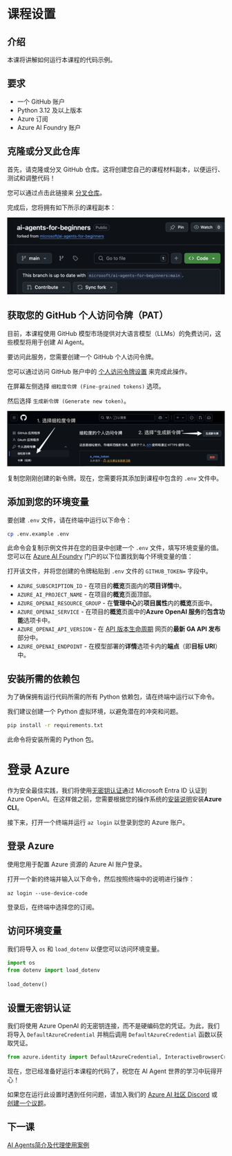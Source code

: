 # 课程设置

## 介绍

本课将讲解如何运行本课程的代码示例。

## 要求

- 一个 GitHub 账户
- Python 3.12 及以上版本
- Azure 订阅
- Azure AI Foundry 账户

## 克隆或分叉此仓库

首先，请克隆或分叉 GitHub 仓库。这将创建您自己的课程材料副本，以便运行、测试和调整代码！

您可以通过点击此链接来 [分叉仓库](https://github.com/microsoft/ai-agents-for-beginners/fork)。

完成后，您将拥有如下所示的课程副本：

![Forked Repo](./images/forked-repo.png)

## 获取您的 GitHub 个人访问令牌（PAT）

目前，本课程使用 GitHub 模型市场提供对大语言模型（LLMs）的免费访问，这些模型将用于创建 AI Agent。

要访问此服务，您需要创建一个 GitHub 个人访问令牌。

您可以通过访问 GitHub 账户中的 [个人访问令牌设置](https://github.com/settings/personal-access-tokens) 来完成此操作。

在屏幕左侧选择 `细粒度令牌 (Fine-grained tokens)` 选项。

然后选择 `生成新令牌 (Generate new token)`。

![Generate Token](./images/generate-token.png)

复制您刚刚创建的新令牌。现在，您需要将其添加到课程中包含的 `.env` 文件中。

## 添加到您的环境变量

要创建 `.env` 文件，请在终端中运行以下命令：

```bash
cp .env.example .env
```

此命令会复制示例文件并在您的目录中创建一个 `.env` 文件，填写环境变量的值。您可以在 [Azure AI Foundry](https://ai.azure.com?WT.mc_id=academic-105485-koreyst) 门户的以下位置找到每个环境变量的值：

打开该文件，并将您创建的令牌粘贴到 `.env` 文件的 `GITHUB_TOKEN=` 字段中。

- `AZURE_SUBSCRIPTION_ID` - 在项目的**概览**页面内的**项目详情**中。
- `AZURE_AI_PROJECT_NAME` - 在项目的**概览**页面顶部。
- `AZURE_OPENAI_RESOURCE_GROUP` - 在**管理中心**的**项目属性**内的**概览**页面中。
- `AZURE_OPENAI_SERVICE` - 在项目的**概览**页面中的**Azure OpenAI 服务**的**包含功能**选项卡中。
- `AZURE_OPENAI_API_VERSION` - 在 [API 版本生命周期](https://learn.microsoft.com/azure/ai-services/openai/api-version-deprecation#latest-ga-api-release?WT.mc_id=academic-105485-koreyst) 网页的**最新 GA API 发布**部分中。
- `AZURE_OPENAI_ENDPOINT` - 在模型部署的**详情**选项卡内的**端点**（即**目标 URI**）中。

## 安装所需的依赖包

为了确保拥有运行代码所需的所有 Python 依赖包，请在终端中运行以下命令。

我们建议创建一个 Python 虚拟环境，以避免潜在的冲突和问题。

```bash
pip install -r requirements.txt
```

此命令将安装所需的 Python 包。

# 登录 Azure

作为安全最佳实践，我们将使用[无密钥认证](https://learn.microsoft.com/azure/developer/ai/keyless-connections?tabs=csharp%2Cazure-cli?WT.mc_id=academic-105485-koreyst)通过 Microsoft Entra ID 认证到 Azure OpenAI。在这样做之前，您需要根据您的操作系统的[安装说明](https://learn.microsoft.com/cli/azure/install-azure-cli?WT.mc_id=academic-105485-koreyst)安装**Azure CLI**。

接下来，打开一个终端并运行 `az login` 以登录到您的 Azure 账户。

## 登录 Azure

使用您用于配置 Azure 资源的 Azure AI 账户登录。

打开一个新的终端并输入以下命令，然后按照终端中的说明进行操作：

`az login --use-device-code`

登录后，在终端中选择您的订阅。

## 访问环境变量

我们将导入 `os` 和 `load_dotenv` 以便您可以访问环境变量。

```python
import os
from dotenv import load_dotenv

load_dotenv()
```

## 设置无密钥认证

我们将使用 Azure OpenAI 的无密钥连接，而不是硬编码您的凭证。为此，我们将导入 `DefaultAzureCredential` 并稍后调用 `DefaultAzureCredential` 函数以获取凭证。

```python
from azure.identity import DefaultAzureCredential, InteractiveBrowserCredential
```

现在，您已经准备好运行本课程的代码了，祝您在 AI Agent 世界的学习中玩得开心！

如果您在运行此设置时遇到任何问题，请加入我们的 [Azure AI 社区 Discord](https://discord.gg/kzRShWzttr) 或 [创建一个议题](https://github.com/microsoft/ai-agents-for-beginners/issues?WT.mc_id=academic-105485-koreyst)。

## 下一课

[AI Agents简介及代理使用案例](../01-intro-to-ai-agents/README.md)
